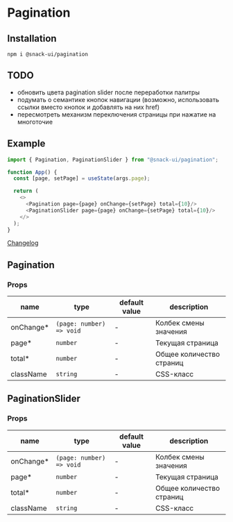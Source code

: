 # Pagination

## Installation
`npm i @snack-ui/pagination`

## TODO

- обновить цвета pagination slider после переработки палитры
- подумать о семантике кнопок навигации (возможно, использовать ссылки вместо кнопок и добавлять на них href)
- пересмотреть механизм переключения страницы при нажатие на многоточие

## Example

```typescript jsx
import { Pagination, PaginationSlider } from "@snack-ui/pagination";

function App() {
  const [page, setPage] = useState(args.page);

  return (
    <>
      <Pagination page={page} onChange={setPage} total={10}/>
      <PaginationSlider page={page} onChange={setPage} total={10}/>
    </>
  );
}
```

[Changelog](./CHANGELOG.md)

[//]: DOCUMENTATION_SECTION_START
[//]: THIS_SECTION_IS_AUTOGENERATED_PLEASE_DONT_EDIT_IT
## Pagination
### Props
| name | type | default value | description |
|------|------|---------------|-------------|
| onChange* | `(page: number) => void` | - | Колбек смены значения |
| page* | `number` | - | Текущая страница |
| total* | `number` | - | Общее количество страниц |
| className | `string` | - | CSS-класс |
## PaginationSlider
### Props
| name | type | default value | description |
|------|------|---------------|-------------|
| onChange* | `(page: number) => void` | - | Колбек смены значения |
| page* | `number` | - | Текущая страница |
| total* | `number` | - | Общее количество страниц |
| className | `string` | - | CSS-класс |


[//]: DOCUMENTATION_SECTION_END

